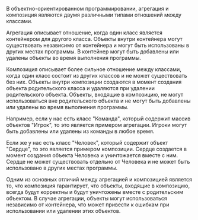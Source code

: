 В объектно-ориентированном программировании, агрегация и композиция являются двумя различными типами отношений между классами.

Агрегация описывает отношение, когда один класс является контейнером для другого класса. Объекты внутри контейнера могут существовать независимо от контейнера и могут быть использованы в других местах программы. В контейнер могут быть добавлены или удалены объекты во время выполнения программы.

Композиция описывает более сильное отношение между классами, когда один класс состоит из других классов и не может существовать без них. Объекты внутри композиции создаются в момент создания объекта родительского класса и удаляются при удалении родительского объекта. Объекты, входящие в композицию, не могут использоваться вне родительского объекта и не могут быть добавлены или удалены во время выполнения программы.

Например, если у нас есть класс "Команда", который содержит массив объектов "Игрок", то это является примером агрегации. Игроки могут быть добавлены или удалены из команды в любое время.

Если же у нас есть класс "Человек", который содержит объект "Сердце", то это является примером композиции. Сердце создается в момент создания объекта Человека и уничтожается вместе с ним. Сердце не может существовать отдельно от Человека и не может быть использовано в других местах программы.

Одним из основных отличий между агрегацией и композицией является то, что композиция гарантирует, что объекты, входящие в композицию, всегда будут корректны и будут уничтожены вместе с родительским объектом. В случае агрегации, объекты могут использоваться независимо от контейнера, что может привести к ошибкам при использовании или удалении этих объектов.